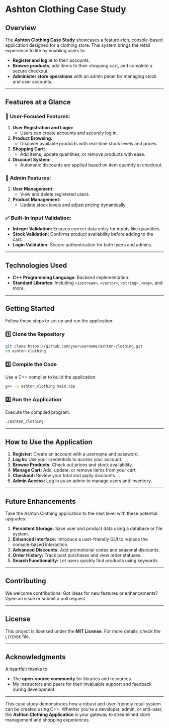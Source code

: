 
# **Ashton Clothing Case Study**  

## **Overview**  
The **Ashton Clothing Case Study** showcases a feature-rich, console-based application designed for a clothing store. This system brings the retail experience to life by enabling users to:  
- **Register and log in** to their accounts.  
- **Browse products**, add items to their shopping cart, and complete a secure checkout.  
- **Administer store operations** with an admin panel for managing stock and user accounts.  

---

## **Features at a Glance**  

### 🛒 **User-Focused Features:**  
1. **User Registration and Login:**  
   - Users can create accounts and securely log in.  
2. **Product Browsing:**  
   - Discover available products with real-time stock levels and prices.  
3. **Shopping Cart:**  
   - Add items, update quantities, or remove products with ease.  
4. **Discount System:**  
   - Automatic discounts are applied based on item quantity at checkout.  

### 🔧 **Admin Features:**  
1. **User Management:**  
   - View and delete registered users.  
2. **Product Management:**  
   - Update stock levels and adjust pricing dynamically.  

### ✅ **Built-In Input Validation:**  
- **Integer Validation:** Ensures correct data entry for inputs like quantities.  
- **Stock Validation:** Confirms product availability before adding to the cart.  
- **Login Validation:** Secure authentication for both users and admins.  

---

## **Technologies Used**  
- **C++ Programming Language**: Backend implementation.  
- **Standard Libraries**: Including `<iostream>`, `<vector>`, `<string>`, `<map>`, and more.  

---

## **Getting Started**  
Follow these steps to set up and run the application:  

### 1️⃣ **Clone the Repository**  
```bash  
git clone https://github.com/yourusername/ashton-clothing.git  
cd ashton-clothing  
```  

### 2️⃣ **Compile the Code**  
Use a C++ compiler to build the application:  
```bash  
g++ -o ashton_clothing main.cpp  
```  

### 3️⃣ **Run the Application**  
Execute the compiled program:  
```bash  
./ashton_clothing  
```  

---

## **How to Use the Application**  
1. **Register:** Create an account with a username and password.  
2. **Log In:** Use your credentials to access your account.  
3. **Browse Products:** Check out prices and stock availability.  
4. **Manage Cart:** Add, update, or remove items from your cart.  
5. **Checkout:** Review your total and apply discounts.  
6. **Admin Access:** Log in as an admin to manage users and inventory.  

---

## **Future Enhancements**  
Take the Ashton Clothing application to the next level with these potential upgrades:  
1. **Persistent Storage:** Save user and product data using a database or file system.  
2. **Enhanced Interface:** Introduce a user-friendly GUI to replace the console-based interaction.  
3. **Advanced Discounts:** Add promotional codes and seasonal discounts.  
4. **Order History:** Track past purchases and view order statuses.  
5. **Search Functionality:** Let users quickly find products using keywords.  

---

## **Contributing**  
We welcome contributions! Got ideas for new features or enhancements? Open an issue or submit a pull request.  

---

## **License**  
This project is licensed under the **MIT License**. For more details, check the `LICENSE` file.  

---

## **Acknowledgments**  
A heartfelt thanks to:  
- The **open-source community** for libraries and resources.  
- My instructors and peers for their invaluable support and feedback during development.  

---

This case study demonstrates how a robust and user-friendly retail system can be created using C++. Whether you're a developer, admin, or end-user, the **Ashton Clothing Application** is your gateway to streamlined store management and shopping experiences.  

